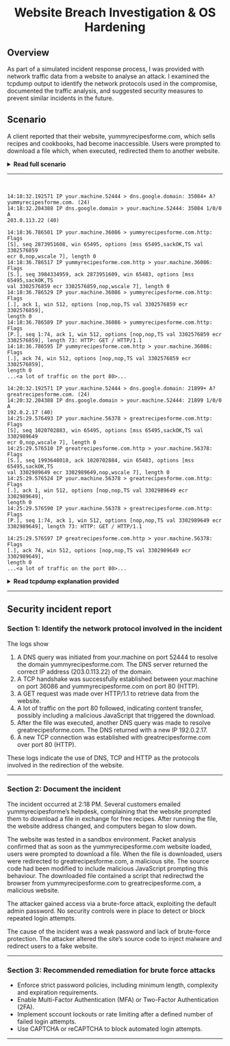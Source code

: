 # <p align="center"> Website Breach Investigation & OS Hardening </p>

## Overview

As part of a simulated incident response process, I was provided with network traffic data from a website to analyse an attack. I examined the tcpdump output to identify the network protocols used in the compromise, documented the traffic analysis, and suggested security measures to prevent similar incidents in the future.

## Scenario

A client reported that their website, yummyrecipesforme.com, which sells recipes and cookbooks, had become inaccessible. Users were prompted to download a file which, when executed, redirected them to another website.

<details>
<summary><strong>Read full scenario</strong></summary>

You are a cybersecurity analyst for yummyrecipesforme.com, a website that sells recipes and cookbooks. A former employee has decided to lure users to a fake website with malware. 

The former employee/ hacker executed a brute force attack to gain access to the web host. They repeatedly entered several known default passwords for the administrative account until they correctly guessed the right one. After they obtained the login credentials, they were able to access the admin panel and change the website’s source code. They embedded a JavaScript function in the source code that prompted visitors to download and run a file upon visiting the website. After embedding the malware, the hacker changed the password to the administrative account. When customers download the file, they are redirected to a fake version of the website that contains the malware. 

Several hours after the attack, multiple customers emailed yummyrecipesforme’s helpdesk. They complained that the company’s website had prompted them to download a file to access free recipes. The customers claimed that, after running the file, the address of the website changed and their personal computers began running more slowly. 

In response to this incident, the website owner tries to log in to the admin panel but is unable to, so they reach out to the website hosting provider. You and other cybersecurity analysts are tasked with investigating this security event.

To address the incident, you create a sandbox environment to observe the suspicious website behavior. You run the network protocol analyzer tcpdump, then type in the URL for the website, yummyrecipesforme.com. As soon as the website loads, you are prompted to download an executable file to update your browser. You accept the download and allow the file to run. You then observe that your browser redirects you to a different URL, greatrecipesforme.com, which contains the malware.  

A senior analyst confirms that the website was compromised. The analyst checks the source code for the website. They notice that javascript code had been added to prompt website visitors to download an executable file. Analysis of the downloaded file found a script that redirects the visitors’ browsers from yummyrecipesforme.com to greatrecipesforme.com. 

The cybersecurity team reports that the web server was impacted by a brute force attack. The disgruntled hacker was able to guess the password easily because the admin password was still set to the default password. Additionally, there were no controls in place to prevent a brute force attack. 

Your job is to document the incident in detail, including identifying the network protocols used to establish the connection between the user and the website.  You should also recommend a security action to take to prevent brute force attacks in the future.

</details>

---

<br>

```
14:18:32.192571 IP your.machine.52444 > dns.google.domain: 35084+ A?
yummyrecipesforme.com. (24)
14:18:32.204388 IP dns.google.domain > your.machine.52444: 35084 1/0/0 A
203.0.113.22 (40)

14:18:36.786501 IP your.machine.36086 > yummyrecipesforme.com.http: Flags
[S], seq 2873951608, win 65495, options [mss 65495,sackOK,TS val 3302576859
ecr 0,nop,wscale 7], length 0
14:18:36.786517 IP yummyrecipesforme.com.http > your.machine.36086: Flags
[S.], seq 3984334959, ack 2873951609, win 65483, options [mss 65495,sackOK,TS
val 3302576859 ecr 3302576859,nop,wscale 7], length 0
14:18:36.786529 IP your.machine.36086 > yummyrecipesforme.com.http: Flags
[.], ack 1, win 512, options [nop,nop,TS val 3302576859 ecr 3302576859],
length 0
14:18:36.786589 IP your.machine.36086 > yummyrecipesforme.com.http: Flags
[P.], seq 1:74, ack 1, win 512, options [nop,nop,TS val 3302576859 ecr
3302576859], length 73: HTTP: GET / HTTP/1.1
14:18:36.786595 IP yummyrecipesforme.com.http > your.machine.36086: Flags
[.], ack 74, win 512, options [nop,nop,TS val 3302576859 ecr 3302576859],
length 0
...<a lot of traffic on the port 80>...

14:20:32.192571 IP your.machine.52444 > dns.google.domain: 21899+ A?
greatrecipesforme.com. (24)
14:20:32.204388 IP dns.google.domain > your.machine.52444: 21899 1/0/0 A
192.0.2.17 (40)
14:25:29.576493 IP your.machine.56378 > greatrecipesforme.com.http: Flags
[S], seq 1020702883, win 65495, options [mss 65495,sackOK,TS val 3302989649
ecr 0,nop,wscale 7], length 0
14:25:29.576510 IP greatrecipesforme.com.http > your.machine.56378: Flags
[S.], seq 1993648018, ack 1020702884, win 65483, options [mss 65495,sackOK,TS
val 3302989649 ecr 3302989649,nop,wscale 7], length 0
14:25:29.576524 IP your.machine.56378 > greatrecipesforme.com.http: Flags
[.], ack 1, win 512, options [nop,nop,TS val 3302989649 ecr 3302989649],
length 0
14:25:29.576590 IP your.machine.56378 > greatrecipesforme.com.http: Flags
[P.], seq 1:74, ack 1, win 512, options [nop,nop,TS val 3302989649 ecr
3302989649], length 73: HTTP: GET / HTTP/1.1

14:25:29.576597 IP greatrecipesforme.com.http > your.machine.56378: Flags
[.], ack 74, win 512, options [nop,nop,TS val 3302989649 ecr 3302989649],
length 0
...<a lot of traffic on the port 80>...
```

<details>
<summary><strong>Read tcpdump explanation provided</strong></summary>

The logs show the following process:

1. The browser initiates a DNS request: It requests the IP address of the yummyrecipesforme.com URL from the DNS server.

2. The DNS replies with the correct IP address. 

3. The browser initiates an HTTP request: It requests the yummyrecipesforme.com webpage using the IP address sent by the DNS server.

4. The browser initiates the download of the malware.

5. The browser initiates a DNS request for greatrecipesforme.com.

6. The DNS server responds with the IP address for greatrecipesforme.com.

7. The browser initiates an HTTP request to the IP address for greatrecipesforme.com.

</details>

---

## Security incident report

### Section 1: Identify the network protocol involved in the incident

The logs show
1. A DNS query was initiated from your.machine on port 52444 to resolve the domain yummyrecipesforme.com. The DNS server returned the correct IP address (203.0.113.22) of the domain.
2. A TCP handshake was successfully established between your.machine on port 36086 and yummyrecipesforme.com on port 80 (HTTP).
3. A GET request was made over HTTP/1.1 to retrieve data from the website.
4. A lot of traffic on the port 80 followed, indicating content transfer, possibly including a malicious JavaScript that triggered the download.
5. After the file was executed, another DNS query was made to resolve greatrecipesforme.com. The DNS returned with a new IP 192.0.2.17.
6. A new TCP connection was established with greatrecipesforme.com over port 80 (HTTP).

These logs indicate the use of DNS, TCP and HTTP as the protocols involved in the redirection of the website.

---

### Section 2: Document the incident

The incident occurred at 2:18 PM. 
Several customers emailed yummyrecipesforme’s helpdesk, complaining that the website prompted them to download a file in exchange for free recipes. After running the file, the website address changed, and computers began to slow down. 

The website was tested in a sandbox environment. Packet analysis confirmed that as soon as the yummyrecipesforme.com website loaded, users were prompted to download a file. When the file is downloaded, users were redirected to greatrecipesforme.com, a malicious site.
The source code had been modified to include malicious JavaScript prompting this behaviour. The downloaded file contained a script that redirectwd the browser from yummyrecipesforme.com to greatrecipesforme.com, a malicious website. 

The attacker gained access via a brute-force attack, exploiting the default admin password. No security controls were in place to detect or block repeated login attempts.

The cause of the incident was a weak password and lack of brute-force protection. The attacker altered the site’s source code to inject malware and redirect users to a fake website.

---

### Section 3: Recommended remediation for brute force attacks

- Enforce strict password policies, including minimum length, complexity and expiration requirements.
- Enable Multi-Factor Authentication (MFA) or Two-Factor Authentication (2FA).
- Implement sccount lockouts or rate limiting after a defined number of failed login attempts.
- Use CAPTCHA or reCAPTCHA to block automated login attempts.

---